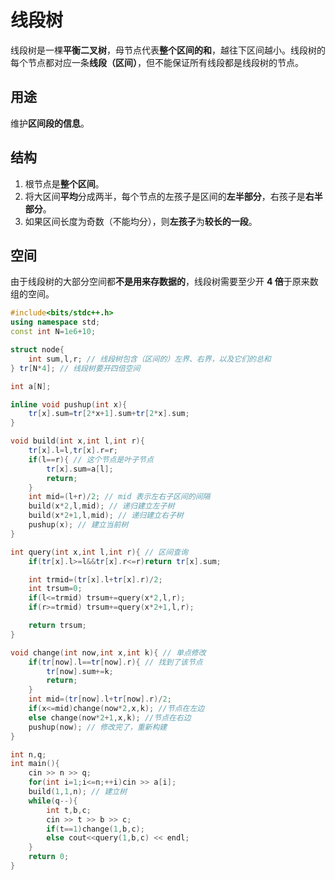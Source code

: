 # 线段树
线段树是一棵**平衡二叉树**，母节点代表**整个区间的和**，越往下区间越小。线段树的每个节点都对应一条**线段（区间）**，但不能保证所有线段都是线段树的节点。

## 用途
维护**区间段的信息**。

## 结构
1. 根节点是**整个区间**。
2. 将大区间**平均**分成两半，每个节点的左孩子是区间的**左半部分**，右孩子是**右半部分**。
3. 如果区间长度为奇数（不能均分），则**左孩子**为**较长的一段**。
   
## 空间
由于线段树的大部分空间都**不是用来存数据的**，线段树需要至少开 **4 倍**于原来数组的空间。

```cpp
#include<bits/stdc++.h>
using namespace std;
const int N=1e6+10;

struct node{
    int sum,l,r; // 线段树包含（区间的）左界、右界，以及它们的总和
} tr[N*4]; // 线段树要开四倍空间

int a[N];

inline void pushup(int x){
    tr[x].sum=tr[2*x+1].sum+tr[2*x].sum;
}

void build(int x,int l,int r){
    tr[x].l=l,tr[x].r=r;
    if(l==r){ // 这个节点是叶子节点
        tr[x].sum=a[l];
        return;
    }
    int mid=(l+r)/2; // mid 表示左右子区间的间隔
    build(x*2,l,mid); // 递归建立左子树
    build(x*2+1,l,mid); // 递归建立右子树
    pushup(x); // 建立当前树
}

int query(int x,int l,int r){ // 区间查询
    if(tr[x].l>=l&&tr[x].r<=r)return tr[x].sum;

    int trmid=(tr[x].l+tr[x].r)/2;
    int trsum=0;
    if(l<=trmid) trsum+=query(x*2,l,r);
    if(r>=trmid) trsum+=query(x*2+1,l,r);

    return trsum;
}

void change(int now,int x,int k){ // 单点修改
    if(tr[now].l==tr[now].r){ // 找到了该节点
        tr[now].sum+=k;
        return;
    }
    int mid=(tr[now].l+tr[now].r)/2;
    if(x<=mid)change(now*2,x,k); //节点在左边
    else change(now*2+1,x,k); //节点在右边
    pushup(now); // 修改完了，重新构建
}

int n,q;
int main(){
    cin >> n >> q;
    for(int i=1;i<=n;++i)cin >> a[i];
    build(1,1,n); // 建立树
    while(q--){
        int t,b,c;
        cin >> t >> b >> c;
        if(t==1)change(1,b,c);
        else cout<<query(1,b,c) << endl;
    }
    return 0;
}
```

